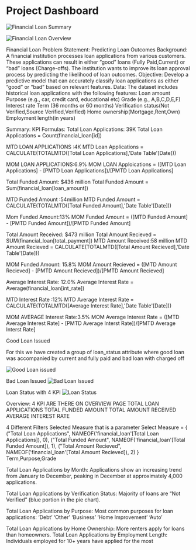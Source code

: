 
# Project Dashboard

![Financial Loan Summary](https://github.com/aarzoo-collab/Financial-Loan-/assets/173943221/91185b3c-8d85-4146-a3d1-22d34305a273)


![Financial Loan Overview](https://github.com/aarzoo-collab/Financial-Loan-/assets/173943221/9dcaec06-39d3-4f52-8350-8eff00f6562c)


Financial Loan
Problem Statement: Predicting Loan Outcomes
Background: A financial institution processes loan applications from various customers. These applications can result in either “good” loans (Fully Paid,Current) or “bad” loans (Charge-offs). The institution wants to improve its loan approval process by predicting the likelihood of loan outcomes.
Objective: Develop a predictive model that can accurately classify loan applications as either “good” or “bad” based on relevant features.
Data: The dataset includes historical loan applications with the following features:
Loan amount
Purpose (e.g., car, credit card, educational etc)
Grade (e.g., A,B,C,D,E,F)
Interest rate
Term (36 months or 60 months)
Verification status(Not Verified,Source Verified,Verified)
Home ownership(Mortgage,Rent,Own)
Employment length(in years)






Summary: KPI 
Formulas:
Total Loan Applications: 39K
Total Loan Applications = Count(financial_loan[id])

MTD LOAN APPLICATIONS :4K
MTD Loan Applications = CALCULATE(TOTALMTD([Total Loan Applications],'Date Table'[Date]))

MOM LOAN APPLICATIONS:6.9%
MOM LOAN Apploications = ([MTD Loan Applications] - [PMTD Loan Applications])/[PMTD Loan Applications]

Total Funded Amount: $436 million
Total Funded Amount = Sum(financial_loan[loan_amount])

MTD Funded Amount :54million
MTD Funded Amount = CALCULATE(TOTALMTD([Total Funded Amount],'Date Table'[Date]))

Mom Funded Amount:13%
MOM Funded Amount = ([MTD Funded Amount] - [PMTD Funded Amount])/[PMTD Funded Amount]

Total Amount Received: $473 million
Total Amount Recieved = SUM(financial_loan[total_payment])
MTD Amount Received:58 million
MTD Amount Recieved = CALCULATE(TOTALMTD([Total Amount Recieved],'Date Table'[Date]))

MOM Funded Amount: 15.8%
MOM Amount Recieved = ([MTD Amount Recieved] - [PMTD Amount Recieved])/[PMTD Amount Recieved]


Average Interest Rate: 12.0%
Average Interest Rate = Average(financial_loan[int_rate])

MTD Interest Rate :12%
MTD Average Interest Rate = CALCULATE(TOTALMTD([Average Interest Rate],'Date Table'[Date]))

MOM AVERAGE Interest Rate:3.5%
MOM Average Interest Rate = ([MTD Average Interest Rate] - [PMTD Average Interst Rate])/[PMTD Average Interst Rate]


Good Loan Issued

For this we have created a group of loan_status attribute where good loan was accompanied by current and fully paid and bad loan with charged off  


![Good Loan issued](https://github.com/aarzoo-collab/Financial-Loan-/assets/173943221/e528509b-097d-489f-bcc3-1db80dd9b857)

Bad Loan Issued
![Bad Loan Issued](https://github.com/aarzoo-collab/Financial-Loan-/assets/173943221/78eba3a1-1798-4639-a272-c6c18239cf18)

Loan Status with 4 KPI 
![Loan Status](https://github.com/aarzoo-collab/Financial-Loan-/assets/173943221/962a097a-e76a-47c1-a866-3bf9e333dc8f)




Overview: 4 KPI ARE THERE ON OVERVIEW PAGE
TOTAL LOAN APPLICATIONS
TOTAL FUNDED AMOUNT
TOTAL AMOUNT RECEIVED
AVERAGE INTEREST RATE




4 Different Filters
Selected Measure that is a parameter 
Select Measure = {
    ("Total Loan Applications", NAMEOF('financial_loan'[Total Loan Applications]), 0),
    ("Total Funded Amount", NAMEOF('financial_loan'[Total Funded Amount]), 1),
    ("Total Amount Recieved", NAMEOF('financial_loan'[Total Amount Recieved]), 2)
} 
Term,Purpose,Grade

Total Loan Applications by Month:
Applications show an increasing trend from January to December, peaking in December at approximately 4,000 applications.

Total Loan Applications by Verification Status:
Majority of loans are “Not Verified” (blue portion in the pie chart).

Total Loan Applications by Purpose:
Most common purposes for loan applications:
‘Debt’
‘Other’
‘Business’
‘Home Improvement’
‘Auto’

Total Loan Applications by Home Ownership:
More renters apply for loans than homeowners.
Total Loan Applications by Employment Length:
Individuals employed for 10+ years have applied for the most




